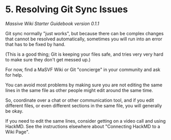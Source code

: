 # 5. Resolving Git Sync Issues
*Massive Wiki Starter Guidebook version 0.1.1*

Git sync normally "just works", but because there can be complex changes that cannot be resolved automatically, sometimes you will run into an error that has to be fixed by hand.

(This is a good thing; Git is keeping your files safe, and tries very very hard to make sure they don't get messed up.)

For now, find a MaSVF Wiki or Git "concierge" in your community and ask for help.

You can avoid most problems by making sure you are not editing the same lines in the same file as other people might edit around the same time.

So, coordinate over a chat or other communication tool, and if you edit different files, or even different sections in the same file, you will generally be okay.

If you need to edit the same lines, consider getting on a video call and using HackMD.  See the instructions elsewhere about "Connecting HackMD to a Wiki Page". 